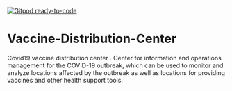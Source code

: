 [![Gitpod ready-to-code](https://img.shields.io/badge/Gitpod-ready--to--code-blue?logo=gitpod)](https://gitpod.io/#https://github.com/KOSASIH/Vaccine-Distribution-Center)

# Vaccine-Distribution-Center
Covid19 vaccine distribution center .
Center for information and operations management for the COVID-19 outbreak, which can be used to monitor and analyze locations affected by the outbreak as well as locations for providing vaccines and other health support tools.
